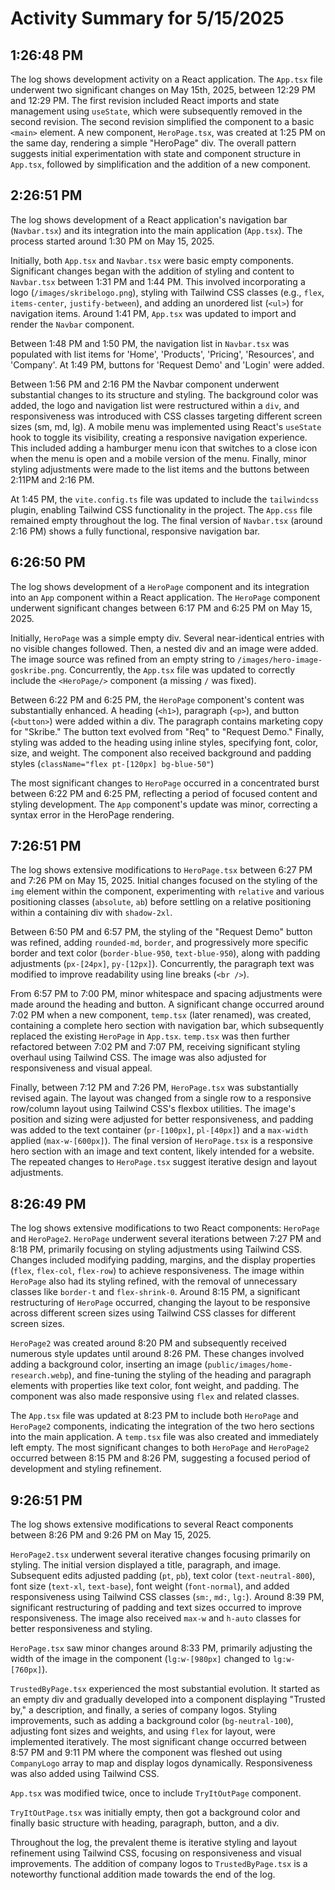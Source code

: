 # Activity Summary for 5/15/2025

## 1:26:48 PM
The log shows development activity on a React application.  The `App.tsx` file underwent two significant changes on May 15th, 2025, between 12:29 PM and 12:29 PM.  The first revision included React imports and state management using `useState`, which were subsequently removed in the second revision.  The second revision simplified the component to a basic `<main>` element.  A new component, `HeroPage.tsx`, was created at 1:25 PM on the same day, rendering a simple "HeroPage" div.  The overall pattern suggests initial experimentation with state and component structure in `App.tsx`, followed by simplification and the addition of a new component.


## 2:26:51 PM
The log shows development of a React application's navigation bar (`Navbar.tsx`) and its integration into the main application (`App.tsx`).  The process started around 1:30 PM on May 15, 2025.

Initially, both `App.tsx` and `Navbar.tsx` were basic empty components.  Significant changes began with the addition of styling and content to `Navbar.tsx` between 1:31 PM and 1:44 PM. This involved incorporating a logo (`/images/skribelogo.png`), styling with Tailwind CSS classes (e.g., `flex`, `items-center`, `justify-between`), and adding an unordered list (`<ul>`) for navigation items.  Around 1:41 PM, `App.tsx` was updated to import and render the `Navbar` component.

Between 1:48 PM and 1:50 PM, the navigation list in `Navbar.tsx` was populated with list items for 'Home', 'Products', 'Pricing', 'Resources', and 'Company'.  At 1:49 PM, buttons for 'Request Demo' and 'Login' were added.

Between 1:56 PM and 2:16 PM the Navbar component underwent substantial changes to its structure and styling. The background color was added, the logo and navigation list were restructured within a `div`,  and responsiveness was introduced with CSS classes targeting different screen sizes (sm, md, lg). A mobile menu was implemented using React's `useState` hook to toggle its visibility,  creating a responsive navigation experience. This included adding a hamburger menu icon that switches to a close icon when the menu is open and a mobile version of the menu. Finally, minor styling adjustments were made to the list items and the buttons between 2:11PM and 2:16 PM.

At 1:45 PM, the `vite.config.ts` file was updated to include the `tailwindcss` plugin, enabling Tailwind CSS functionality in the project.  The `App.css` file remained empty throughout the log.  The final version of `Navbar.tsx` (around 2:16 PM) shows a fully functional, responsive navigation bar.


## 6:26:50 PM
The log shows development of a `HeroPage` component and its integration into an `App` component within a React application.  The `HeroPage` component underwent significant changes between 6:17 PM and 6:25 PM on May 15, 2025.

Initially, `HeroPage` was a simple empty div.  Several near-identical entries with no visible changes followed. Then, a nested div and an image were added. The image source was refined from an empty string to `/images/hero-image-goskribe.png`.  Concurrently, the `App.tsx` file was updated to correctly include the `<HeroPage/>` component (a missing `/` was fixed).

Between 6:22 PM and 6:25 PM,  the `HeroPage` component's content was substantially enhanced. A heading (`<h1>`), paragraph (`<p>`), and button (`<button>`) were added within a div. The paragraph contains marketing copy for "Skribe."  The button text evolved from "Req" to "Request Demo." Finally, styling was added to the heading using inline styles, specifying font, color, size, and weight. The component also received background and padding styles (`className="flex pt-[120px] bg-blue-50"`)


The most significant changes to `HeroPage` occurred in a concentrated burst between 6:22 PM and 6:25 PM, reflecting a period of focused content and styling development. The `App` component's update was minor, correcting a syntax error in the HeroPage rendering.


## 7:26:51 PM
The log shows extensive modifications to `HeroPage.tsx` between 6:27 PM and 7:26 PM on May 15, 2025.  Initial changes focused on the styling of the `img` element within the component, experimenting with `relative` and various positioning classes (`absolute`, `ab`) before settling on a relative positioning within a containing div with `shadow-2xl`.

Between 6:50 PM and 6:57 PM, the styling of the "Request Demo" button was refined, adding `rounded-md`, `border`, and progressively more specific border and text color (`border-blue-950`, `text-blue-950`), along with padding adjustments (`px-[24px]`, `py-[12px]`). Concurrently, the paragraph text was modified to improve readability using line breaks (`<br />`).

From 6:57 PM to 7:00 PM, minor whitespace and spacing adjustments were made around the heading and button.  A significant change occurred around 7:02 PM when a new component, `temp.tsx` (later renamed), was created, containing a complete hero section with navigation bar, which subsequently replaced the existing `HeroPage` in `App.tsx`.  `temp.tsx` was then further refactored between 7:02 PM and 7:07 PM, receiving significant styling overhaul using Tailwind CSS.  The image was also adjusted for responsiveness and visual appeal.

Finally, between 7:12 PM and 7:26 PM, `HeroPage.tsx` was substantially revised again. The layout was changed from a single row to a responsive row/column layout using Tailwind CSS's flexbox utilities. The image's position and sizing were adjusted for better responsiveness, and padding was added to the text container (`pr-[100px]`, `pl-[40px]`) and a `max-width` applied (`max-w-[600px]`). The final version of `HeroPage.tsx` is a responsive hero section with an image and text content, likely intended for a website.  The repeated changes to `HeroPage.tsx` suggest iterative design and layout adjustments.


## 8:26:49 PM
The log shows extensive modifications to two React components: `HeroPage` and `HeroPage2`.  `HeroPage` underwent several iterations between 7:27 PM and 8:18 PM, primarily focusing on styling adjustments using Tailwind CSS.  Changes included modifying padding, margins, and the display properties (`flex`, `flex-col`, `flex-row`) to achieve responsiveness.  The image within `HeroPage` also had its styling refined, with the removal of unnecessary classes like `border-t` and `flex-shrink-0`.  Around 8:15 PM, a significant restructuring of `HeroPage` occurred, changing the layout to be responsive across different screen sizes using Tailwind CSS classes for different screen sizes.


`HeroPage2` was created around 8:20 PM and subsequently received numerous style updates until around 8:26 PM.  These changes involved adding a background color,  inserting an image (`public/images/home-research.webp`), and fine-tuning the styling of the heading and paragraph elements with properties like text color, font weight, and padding. The component was also made responsive using `flex` and related classes.


The `App.tsx` file was updated at 8:23 PM to include both `HeroPage` and `HeroPage2` components, indicating the integration of the two hero sections into the main application.  A `temp.tsx` file was also created and immediately left empty.  The most significant changes to both `HeroPage` and `HeroPage2` occurred between 8:15 PM and 8:26 PM, suggesting a focused period of development and styling refinement.


## 9:26:51 PM
The log shows extensive modifications to several React components between 8:26 PM and 9:26 PM on May 15, 2025.

`HeroPage2.tsx` underwent several iterative changes focusing primarily on styling.  The initial version displayed a title, paragraph, and image. Subsequent edits adjusted padding (`pt`, `pb`), text color (`text-neutral-800`), font size (`text-xl`, `text-base`), font weight (`font-normal`), and added responsiveness using Tailwind CSS classes (`sm:`, `md:`, `lg:`).  Around 8:39 PM, significant restructuring of padding and text sizes occurred to improve responsiveness. The image also received `max-w` and `h-auto` classes for better responsiveness and styling.


`HeroPage.tsx` saw minor changes around 8:33 PM, primarily adjusting the width of the image in the component (`lg:w-[980px]` changed to `lg:w-[760px]`).


`TrustedByPage.tsx` experienced the most substantial evolution.  It started as an empty div and gradually developed into a component displaying "Trusted by," a description, and finally, a series of company logos.  Styling improvements, such as adding a background color (`bg-neutral-100`), adjusting font sizes and weights, and using `flex` for layout, were implemented iteratively.  The most significant change occurred between 8:57 PM and 9:11 PM where the component was fleshed out using `CompanyLogo` array to map and display logos dynamically.  Responsiveness was also added using Tailwind CSS.


`App.tsx` was modified twice, once to include `TryItOutPage` component.


`TryItOutPage.tsx` was initially empty, then got a background color and finally basic structure with heading, paragraph, button, and a div.


Throughout the log, the prevalent theme is iterative styling and layout refinement using Tailwind CSS, focusing on responsiveness and visual improvements.  The addition of company logos to `TrustedByPage.tsx` is a noteworthy functional addition made towards the end of the log.
